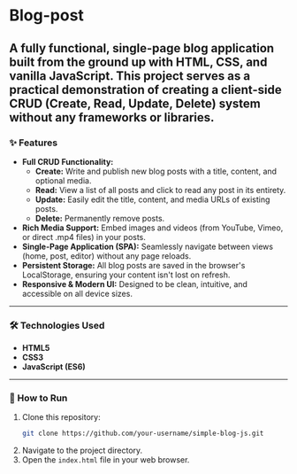 # Blog-post
A fully functional, single-page blog application built from the ground up with HTML, CSS, and vanilla JavaScript. This project serves as a practical demonstration of creating a client-side CRUD (Create, Read, Update, Delete) system without any frameworks or libraries.
---

### ✨ Features

-   **Full CRUD Functionality:**
    -   **Create:** Write and publish new blog posts with a title, content, and optional media.
    -   **Read:** View a list of all posts and click to read any post in its entirety.
    -   **Update:** Easily edit the title, content, and media URLs of existing posts.
    -   **Delete:** Permanently remove posts.
-   **Rich Media Support:** Embed images and videos (from YouTube, Vimeo, or direct .mp4 files) in your posts.
-   **Single-Page Application (SPA):** Seamlessly navigate between views (home, post, editor) without any page reloads.
-   **Persistent Storage:** All blog posts are saved in the browser's LocalStorage, ensuring your content isn't lost on refresh.
-   **Responsive & Modern UI:** Designed to be clean, intuitive, and accessible on all device sizes.

---

### 🛠️ Technologies Used

-   **HTML5**
-   **CSS3**
-   **JavaScript (ES6)**

---

### 🚀 How to Run

1.  Clone this repository:
    ```bash
    git clone https://github.com/your-username/simple-blog-js.git
    ```
2.  Navigate to the project directory.
3.  Open the `index.html` file in your web browser.
